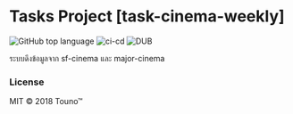 # Tasks Project [task-cinema-weekly]

![GitHub top language](https://img.shields.io/github/languages/top/badges/shields.svg?style=flat-square)
![ci-cd](https://img.shields.io/circleci/build/github/dvgamerr/task-cinema-weekly?style=flat-square&token=bee1290ab4aef7077a5fc3c3f544d67ddc131749)
![DUB](https://img.shields.io/dub/l/vibe-d.svg?style=flat-square)

ระบบดึงข้อมูลจาก sf-cinema และ major-cinema

### License
MIT © 2018 Touno™

